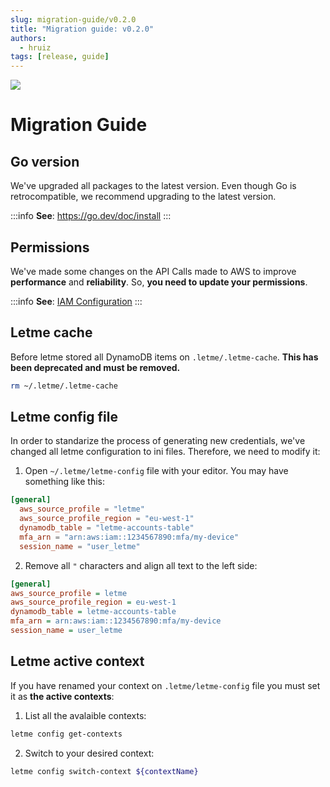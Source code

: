 ```yaml
---
slug: migration-guide/v0.2.0
title: "Migration guide: v0.2.0"
authors: 
  - hruiz
tags: [release, guide]
---
```



![](/img/letme-banner.webp)

<!--truncate-->
# Migration Guide

## Go version

We've upgraded all packages to the latest version. Even though Go is retrocompatible, we recommend upgrading to the latest version.

:::info
**See**: https://go.dev/doc/install
:::

## Permissions

We've made some changes on the API Calls made to AWS to improve **performance** and **reliability**. So, **you need to update your permissions**.

:::info
**See**: [IAM Configuration](/quickstart-guide-admin/iam)
:::

## Letme cache

Before letme stored all DynamoDB items on `.letme/.letme-cache`. **This has been deprecated and must be removed.**

```bash
rm ~/.letme/.letme-cache
```

## Letme config file

In order to standarize the process of generating new credentials, we've changed all letme configuration to ini files. Therefore, we need to modify it:

1. Open `~/.letme/letme-config` file with your editor. You may have something like this:

```toml
[general]
  aws_source_profile = "letme"
  aws_source_profile_region = "eu-west-1"
  dynamodb_table = "letme-accounts-table"
  mfa_arn = "arn:aws:iam::1234567890:mfa/my-device"
  session_name = "user_letme"
```

2. Remove all `"` characters and align all text to the left side:

```ini
[general]
aws_source_profile = letme
aws_source_profile_region = eu-west-1
dynamodb_table = letme-accounts-table
mfa_arn = arn:aws:iam::1234567890:mfa/my-device
session_name = user_letme
```

## Letme active context

If you have renamed your context on `.letme/letme-config` file you must set it as **the active contexts**:

1. List all the avalaible contexts:

```bash
letme config get-contexts
```

2. Switch to your desired context:

```bash
letme config switch-context ${contextName}
```